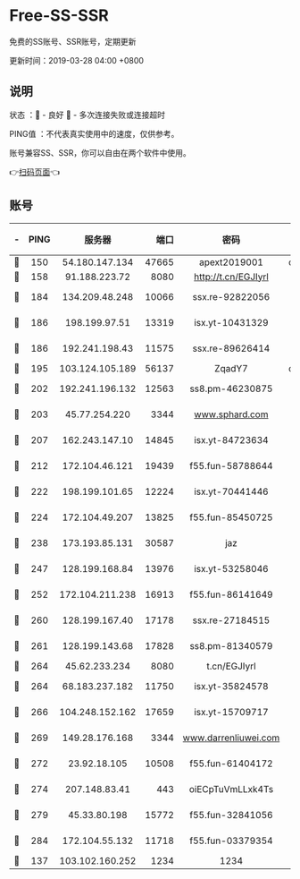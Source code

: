 # Free-SS-SSR

免费的SS账号、SSR账号，定期更新

更新时间：2019-03-28 04:00 +0800

## 说明

状态     ：🙂 - 良好 🙁 - 多次连接失败或连接超时

PING值   ：不代表真实使用中的速度，仅供参考。

账号兼容SS、SSR，你可以自由在两个软件中使用。

👉[扫码页面](https://liesauer.github.io/Free-SS-SSR/)👈

## 账号

|-|PING|服务器|端口|密码|加密方式|区域|
|:----:|:----:|:-----:|-----:|:----:|:----:|:----:|
|🙂|150|54.180.147.134|47665|apext2019001|chacha20|KR|
|🙂|158|91.188.223.72|8080|http://t.cn/EGJIyrl|rc4-md5|RU|
|🙂|184|134.209.48.248|10066|ssx.re-92822056|aes-256-cfb|US|
|🙂|186|198.199.97.51|13319|isx.yt-10431329|aes-256-cfb|US|
|🙂|186|192.241.198.43|11575|ssx.re-89626414|aes-256-cfb|US|
|🙂|195|103.124.105.189|56137|ZqadY7|chacha20|US|
|🙂|202|192.241.196.132|12563|ss8.pm-46230875|aes-256-cfb|US|
|🙂|203|45.77.254.220|3344|www.sphard.com|aes-256-cfb|SG|
|🙂|207|162.243.147.10|14845|isx.yt-84723634|aes-256-cfb|US|
|🙂|212|172.104.46.121|19439|f55.fun-58788644|aes-256-cfb|SG|
|🙂|222|198.199.101.65|12224|isx.yt-70441446|aes-256-cfb|US|
|🙂|224|172.104.49.207|13825|f55.fun-85450725|aes-256-cfb|SG|
|🙂|238|173.193.85.131|30587|jaz|aes-256-cfb|US|
|🙂|247|128.199.168.84|13976|isx.yt-53258046|aes-256-cfb|SG|
|🙂|252|172.104.211.238|16913|f55.fun-86141649|aes-256-cfb|US|
|🙂|260|128.199.167.40|17178|ssx.re-27184515|aes-256-cfb|SG|
|🙂|261|128.199.143.68|17828|ss8.pm-81340579|aes-256-cfb|SG|
|🙂|264|45.62.233.234|8080|t.cn/EGJIyrl|rc4-md5|CA|
|🙂|264|68.183.237.182|11750|isx.yt-35824578|aes-256-cfb|SG|
|🙂|266|104.248.152.162|17659|isx.yt-15709717|aes-256-cfb|SG|
|🙂|269|149.28.176.168|3344|www.darrenliuwei.com|aes-256-cfb|AU|
|🙂|272|23.92.18.105|10508|f55.fun-61404172|aes-256-cfb|US|
|🙂|274|207.148.83.41|443|oiECpTuVmLLxk4Ts|aes-256-cfb|AU|
|🙂|279|45.33.80.198|15772|f55.fun-32841056|aes-256-cfb|US|
|🙂|284|172.104.55.132|11718|f55.fun-03379354|aes-256-cfb|SG|
|🙁|137|103.102.160.252|1234|1234|rc4-md5|JP|
